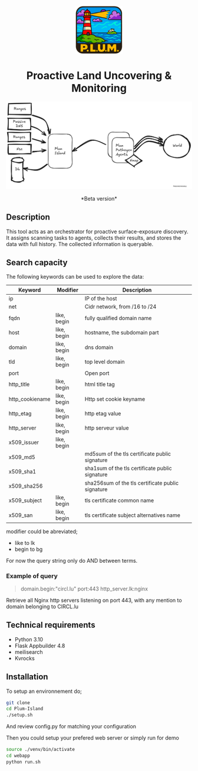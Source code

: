 
<div align="center">
  <img alt="d4-Plum-Island" src="https://raw.githubusercontent.com/D4-project/Plum-Island/master/documentation/media/plum_logo.png"   style="width:25%;" />

<h1> Proactive Land Uncovering & Monitoring </h1>
  <img alt="d4-Plum-Island" src="https://raw.githubusercontent.com/D4-project/Plum-Island/master/documentation/media/plum_overview.png" />
</div>
<p>
<center>
*Beta version*
</center>
</p>

## Description

This tool acts as an orchestrator for proactive surface-exposure discovery.
It assigns scanning tasks to agents, collects their results, and stores the data with full history. The collected information is queryable.

## Search capacity

The following keywords can be used to explore the data:

| Keyword | Modifier | Description |
| -------- | -------- | -------- |
| ip     |      | IP of the host  |
| net | | Cidr network, from /16 to /24 |
| fqdn | like, begin| fully qualified domain name|
| host | like, begin  | hostname, the subdomain part |
| domain | like, begin | dns domain |
| tld | like, begin | top level domain | 
| port | | Open port |
| http_title | like, begin | html title tag |
| http_cookiename | like, begin | Http set cookie keyname |
| http_etag | like, begin | http etag value |
| http_server | like, begin | http serveur value |
| x509_issuer | like, begin | 
| x509_md5 | | md5sum of the tls  certificate public signature   
| x509_sha1 | | sha1sum of the tls certificate public signature | 
| x509_sha256 | | sha256sum of the tls certificate public signature | 
| x509_subject |like, begin | tls certificate common name  |
| x509_san |like, begin |  tls certificate subject alternatives name |

modifier could be abreviated;  
* like to lk
* begin to bg

For now the query string only do AND between terms.

### Example of query

>domain.begin:"circl.lu" port:443 http_server.lk:nginx

Retrieve all Nginx http servers listening on port 443, with any mention to domain belonging to CIRCL.lu

## Technical requirements

- Python 3.10  
- Flask Appbuilder 4.8  
- meilisearch 
- Kvrocks

## Installation

To setup an environnement do;

```bash
git clone 
cd Plum-Island
./setup.sh
```
And review config.py for matching your configuration 

Then you could setup your prefered web server or simply run for demo
```bash
source ./venv/bin/activate  
cd webapp  
python run.sh  
```
